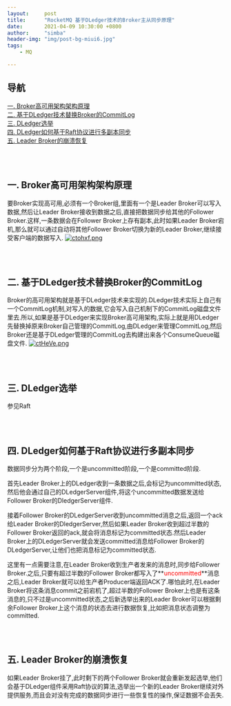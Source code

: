 ```yaml
---
layout:     post
title:      "RocketMQ 基于DLedger技术的Broker主从同步原理"
date:       2021-04-09 10:30:00 +0800
author:     "simba"
header-img: "img/post-bg-miui6.jpg"
tags:
    - MQ

---
```






## 导航
[一. Broker高可用架构架构原理](#jump1)
<br>
[二. 基于DLedger技术替换Broker的CommitLog](#jump2)
<br>
[三. DLedger选举](#jump3)
<br>
[四. DLedger如何基于Raft协议进行多副本同步](#jump4)
<br>
[五. Leader Broker的崩溃恢复](#jump5)
<br>











<br><br>
## <span id="jump1">一. Broker高可用架构架构原理</span>

要Broker实现高可用,必须有一个Broker组,里面有一个是Leader Broker可以写入数据,然后让Leader Broker接收到数据之后,直接把数据同步给其他的Follower Broker.这样,一条数据会在Follower Broker上存有副本,此时如果Leader Broker宕机,那么就可以通过自动将其他Follower Broker切换为新的Leader Broker,继续接受客户端的数据写入.
[![ctohxf.png](https://z3.ax1x.com/2021/04/09/ctohxf.png)](https://imgtu.com/i/ctohxf)



<br><br>
## <span id="jump2">二. 基于DLedger技术替换Broker的CommitLog</span>

Broker的高可用架构就是基于DLedger技术来实现的.DLedger技术实际上自己有一个CommitLog机制,对写入的数据,它会写入自己机制下的CommitLog磁盘文件里去.所以,如果是基于DLedger来实现Broker高可用架构,实际上就是用DLedger先替换掉原来Broker自己管理的CommitLog,由DLedger来管理CommitLog,然后Broker还是基于DLedger管理的CommitLog去构建出来各个ConsumeQueue磁盘文件.
[![ctHeVe.png](https://z3.ax1x.com/2021/04/09/ctHeVe.png)](https://imgtu.com/i/ctHeVe)



<br><br>
## <span id="jump3">三. DLedger选举</span>

参见Raft



<br><br>
## <span id="jump4">四. DLedger如何基于Raft协议进行多副本同步</span>

数据同步分为两个阶段,一个是uncommitted阶段,一个是committed阶段.<br>

首先Leader Broker上的DLedger收到一条数据之后,会标记为uncommitted状态,然后他会通过自己的DLedgerServer组件,将这个uncommitted数据发送给Follower Broker的DledgerServer组件.<br>

接着Follower Broker的DLedgerServer收到uncommitted消息之后,返回一个ack给Leader Broker的DledgerServer,然后如果Leader Broker收到超过半数的Follower Broker返回的ack,就会将消息标记为committed状态.然后Leader Broker上的DLedgerServer就会发送committed消息给Follower Broker的DLedgerServer,让他们也把消息标记为committed状态.<br>

这里有一点需要注意,在Leader Broker收到生产者发来的消息时,同步给Follower Broker.之后,只要有超过半数的Follower Broker都写入了**<font color="red">uncommitted</font>**消息之后,Leader Broker就可以给生产者Producer端返回ACK了.哪怕此时,在Leader Broker将这条消息commit之前宕机了,超过半数的Follower Broker上也是有这条消息的,只不过是uncommitted状态,之后新选举出来的Leader Broker可以根据剩余Follower Broker上这个消息的状态去进行数据恢复,比如把消息状态调整为committed.<br>



<br><br>
## <span id="jump5">五. Leader Broker的崩溃恢复</span>

如果Leader Broker挂了,此时剩下的两个Follower Broker就会重新发起选举,他们会基于DLedger组件采用Raft协议的算法,选举出一个新的Leader Broker继续对外提供服务,而且会对没有完成的数据同步进行一些恢复性的操作,保证数据不会丢失.<br>



